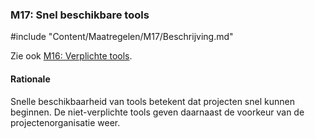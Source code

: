 ### M17: Snel beschikbare tools

#include "Content/Maatregelen/M17/Beschrijving.md"

Zie ook [M16: Verplichte tools](#verplichte-tools-m16-).

#### Rationale

Snelle beschikbaarheid van tools betekent dat projecten snel kunnen beginnen. De niet-verplichte tools geven daarnaast de voorkeur van de projectenorganisatie weer.
